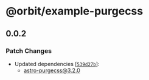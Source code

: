 # @orbit/example-purgecss

## 0.0.2

### Patch Changes

- Updated dependencies [[`539d27b`](https://github.com/codiume/orbit/commit/539d27b78e9dd1786ab13c48404a755f21d083cb)]:
  - astro-purgecss@3.2.0
